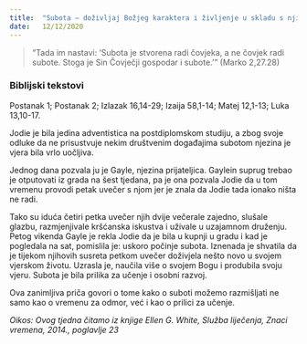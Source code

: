 ```yaml
---
title:  "Subota — doživljaj Božjeg karaktera i življenje u skladu s njim"
date:   12/12/2020
---
```


> <p></p>
> “Tada im nastavi: ‘Subota je stvorena radi čovjeka, a ne čovjek radi subote. Stoga je Sin Čovječji gospodar i subote.’” (Marko 2,27.28)

### Biblijski tekstovi
Postanak 1; Postanak 2; Izlazak 16,14-29; Izaija 58,1-14; Matej 12,1-13; Luka 13,10-17.

Jodie je bila jedina adventistica na postdiplomskom studiju, a zbog svoje odluke da ne prisustvuje nekim društvenim događajima subotom njezina je vjera bila vrlo uočljiva.

Jednog dana pozvala ju je Gayle, njezina prijateljica. Gaylein suprug trebao je otputovati iz grada na šest tjedana, pa je ona pozvala Jodie da u tom vremenu provodi petak uvečer s njom jer je znala da Jodie tada ionako ništa ne radi.

Tako su iduća četiri petka uvečer njih dvije večerale zajedno, slušale glazbu, razmjenjivale kršćanska iskustva i uživale u uzajamnom druženju. Petog vikenda Gayle je rekla Jodie da je bila u kupnji u gradu i kad je pogledala na sat, pomislila je: uskoro počinje subota. Iznenada je shvatila da je tijekom njihovih susreta petkom uvečer doživjela nešto novo u svojem vjerskom životu. Uzrasla je, naučila više o svojem Bogu i produbila svoju vjeru. Subota je bila prilika za učenje i osobni razvoj.

Ova zanimljiva priča govori o tome kako o suboti možemo razmišljati ne samo kao o vremenu za odmor, već i kao o prilici za učenje.

*Oikos: Ovog tjedna čitamo iz knjige Ellen G. White, Služba liječenja, Znaci vremena, 2014., poglavlje 23*
